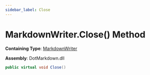 ```yaml
---
sidebar_label: Close
---
```


# MarkdownWriter\.Close\(\) Method

**Containing Type**: [MarkdownWriter](../index.md)

**Assembly**: DotMarkdown\.dll

```csharp
public virtual void Close()
```

